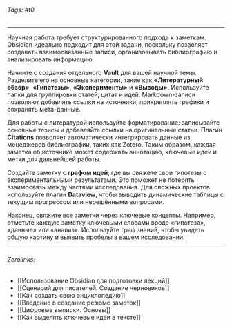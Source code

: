 ###### Tags:  #t0
___
Научная работа требует структурированного подхода к заметкам. Obsidian идеально подходит для этой задачи, поскольку позволяет создавать взаимосвязанные записи, организовывать библиографию и анализировать информацию.

Начните с создания отдельного **Vault** для вашей научной темы. Разделите его на основные категории, такие как **«Литературный обзор»**, **«Гипотезы»**, **«Эксперименты»** и **«Выводы»**. Используйте папки для группировки статей, цитат и идей. Markdown-записи позволяют добавлять ссылки на источники, прикреплять графики и сохранять мета-данные.

Для работы с литературой используйте форматирование: записывайте основные тезисы и добавляйте ссылки на оригинальные статьи. Плагин **Citations** позволяет автоматически интегрировать данные из менеджеров библиографии, таких как Zotero. Таким образом, каждая заметка об источнике может содержать аннотацию, ключевые идеи и метки для дальнейшей работы.

Создайте заметку с **графом идей**, где вы свяжете свои гипотезы с экспериментальными результатами. Это поможет не потерять взаимосвязь между частями исследования. Для сложных проектов используйте плагин **Dataview**, чтобы выводить динамические таблицы с текущим прогрессом или нерешёнными вопросами.

Наконец, свяжите все заметки через ключевые концепты. Например, отметьте каждую заметку ключевыми словами вроде «гипотеза», «данные» или «анализ». Используйте граф знаний, чтобы увидеть общую картину и выявить пробелы в вашем исследовании.
___
###### Zerolinks: 
- [[Использование Obsidian для подготовки лекций]]
- [[Сценарий для писателей. Создание черновиков]]
- [[Как создать свою энциклопедию]]
- [[Введение в создание резюме заметок]]
- [[Цифровые выписки. Основы]]
- [[Как выделять ключевые идеи в тексте]]